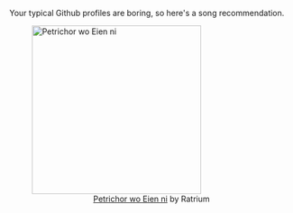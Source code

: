 Your typical Github profiles are boring, so here's a song recommendation.
<figure><img width="300" height="300" src="https://i.scdn.co/image/ab67616d0000b2735bb2a81bf866804ceba600bb" alt="Petrichor wo Eien ni" /><figcaption align="center"><a href="https://open.spotify.com/track/6dNxdVqveDeslxAP7Naueh" target="_blank">Petrichor wo Eien ni</a> by Ratrium</figcaption></figure>
